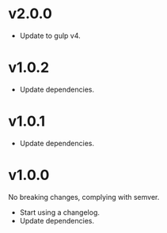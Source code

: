 # v2.0.0

- Update to gulp v4.

# v1.0.2

- Update dependencies.

# v1.0.1

- Update dependencies.

# v1.0.0

No breaking changes, complying with semver.

- Start using a changelog.
- Update dependencies.
